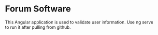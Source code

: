 # Forum Software

This Angular application is used to validate user information. Use ng serve to run it after pulling from github. 
